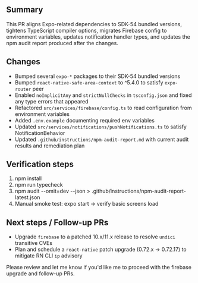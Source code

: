 ## Summary

This PR aligns Expo-related dependencies to SDK-54 bundled versions, tightens TypeScript compiler options, migrates Firebase config to environment variables, updates notification handler types, and updates the npm audit report produced after the changes.

## Changes

- Bumped several `expo-*` packages to their SDK-54 bundled versions
- Bumped `react-native-safe-area-context` to ^5.4.0 to satisfy `expo-router` peer
- Enabled `noImplicitAny` and `strictNullChecks` in `tsconfig.json` and fixed any type errors that appeared
- Refactored `src/services/firebase/config.ts` to read configuration from environment variables
- Added `.env.example` documenting required env variables
- Updated `src/services/notifications/pushNotifications.ts` to satisfy NotificationBehavior
- Updated `.github/instructions/npm-audit-report.md` with current audit results and remediation plan

## Verification steps

1. npm install
2. npm run typecheck
3. npm audit --omit=dev --json > .github/instructions/npm-audit-report-latest.json
4. Manual smoke test: expo start -> verify basic screens load

## Next steps / Follow-up PRs

- Upgrade `firebase` to a patched 10.x/11.x release to resolve `undici` transitive CVEs
- Plan and schedule a `react-native` patch upgrade (0.72.x -> 0.72.17) to mitigate RN CLI `ip` advisory

Please review and let me know if you'd like me to proceed with the firebase upgrade and follow-up PRs.
